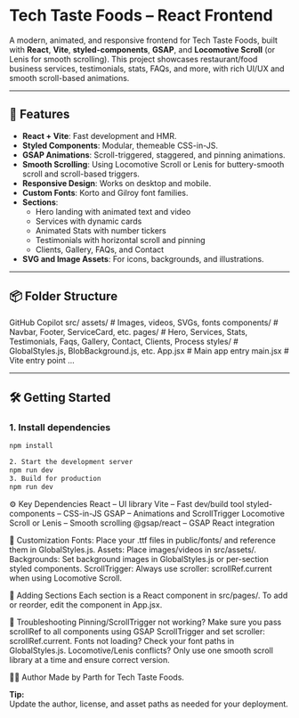 # Tech Taste Foods – React Frontend

A modern, animated, and responsive frontend for Tech Taste Foods, built with **React**, **Vite**, **styled-components**, **GSAP**, and **Locomotive Scroll** (or Lenis for smooth scrolling). This project showcases restaurant/food business services, testimonials, stats, FAQs, and more, with rich UI/UX and smooth scroll-based animations.

---

## 🚀 Features

- **React + Vite**: Fast development and HMR.
- **Styled Components**: Modular, themeable CSS-in-JS.
- **GSAP Animations**: Scroll-triggered, staggered, and pinning animations.
- **Smooth Scrolling**: Using Locomotive Scroll or Lenis for buttery-smooth scroll and scroll-based triggers.
- **Responsive Design**: Works on desktop and mobile.
- **Custom Fonts**: Korto and Gilroy font families.
- **Sections**:
  - Hero landing with animated text and video
  - Services with dynamic cards
  - Animated Stats with number tickers
  - Testimonials with horizontal scroll and pinning
  - Clients, Gallery, FAQs, and Contact
- **SVG and Image Assets**: For icons, backgrounds, and illustrations.

---

## 📦 Folder Structure

GitHub Copilot
src/ assets/ # Images, videos, SVGs, fonts components/ # Navbar, Footer, ServiceCard, etc. pages/ # Hero, Services, Stats, Testimonials, Faqs, Gallery, Contact, Clients, Process styles/ # GlobalStyles.js, BlobBackground.js, etc. App.jsx # Main app entry main.jsx # Vite entry point ...

---

## 🛠️ Getting Started

### 1. Install dependencies

```sh
npm install

2. Start the development server
npm run dev
3. Build for production
npm run dev
```

⚙️ Key Dependencies
React – UI library
Vite – Fast dev/build tool
styled-components – CSS-in-JS
GSAP – Animations and ScrollTrigger
Locomotive Scroll or Lenis – Smooth scrolling
@gsap/react – GSAP React integration

📝 Customization
Fonts: Place your .ttf files in public/fonts/ and reference them in GlobalStyles.js.
Assets: Place images/videos in src/assets/.
Backgrounds: Set background images in GlobalStyles.js or per-section styled components.
ScrollTrigger: Always use scroller: scrollRef.current when using Locomotive Scroll.

🧩 Adding Sections
Each section is a React component in src/pages/.
To add or reorder, edit the <App /> component in App.jsx.

🐞 Troubleshooting
Pinning/ScrollTrigger not working?
Make sure you pass scrollRef to all components using GSAP ScrollTrigger and set scroller: scrollRef.current.
Fonts not loading?
Check your font paths in GlobalStyles.js.
Locomotive/Lenis conflicts?
Only use one smooth scroll library at a time and ensure correct version.

👨‍💻 Author
Made by Parth for Tech Taste Foods.

**Tip:**  
Update the author, license, and asset paths as needed for your deployment.